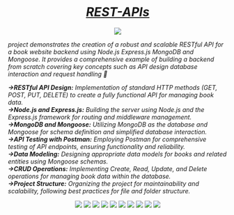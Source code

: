 
<h1 align="center" id="title"><i><u>REST-APIs</u></i></h1>

<p align="center"><img src="https://res.cloudinary.com/dzioaomzl/image/upload/v1740129556/Screenshot_2025-02-21_144816_o9yn4u.png"></p>

<p><i>project demonstrates the creation of a robust and scalable RESTful API for a book website backend using Node.js Express.js MongoDB and Mongoose. It provides a comprehensive example of building a backend from scratch covering key concepts such as API design database interaction and request handling 🚀</i></p>

<b><i>→RESTful API Design:</b> Implementation of standard HTTP methods (GET, POST, PUT, DELETE) to create a fully functional API for managing book data. <br>
<b>→Node.js and Express.js:</b> Building the server using Node.js and the Express.js framework for routing and middleware management.<br>
<b>→MongoDB and Mongoose:</b> Utilizing MongoDB as the database and Mongoose for schema definition and simplified database interaction.<br>
<b>→API Testing with Postman:</b> Employing Postman for comprehensive testing of API endpoints, ensuring functionality and reliability.<br>
<b>→Data Modeling:</b> Designing appropriate data models for books and related entities using Mongoose schemas.<br>
<b>→CRUD Operations:</b> Implementing Create, Read, Update, and Delete operations for managing book data within the database.<br>
<b>→Project Structure:</b> Organizing the project for maintainability and scalability, following best practices for file and folder structure.<br></i>

<p align="center">
    <img src="https://img.shields.io/badge/Node.js-red" />
    <img src="https://img.shields.io/badge/Express.js-black" />
    <img src="https://img.shields.io/badge/MongoDB-darkgreen" />
    <img src="https://img.shields.io/badge/Mongoose-orange" />
    <img src="https://img.shields.io/badge/Postman-dark" />
    <img src="https://img.shields.io/badge/TypeScript-blue" />
    <img src="https://img.shields.io/badge/npm-red" />
    <img src="https://img.shields.io/badge/multer-green" />
    <img src="https://img.shields.io/badge/nodemon-yellow" />
    <img src="https://img.shields.io/badge/Cloudinary-lightblue" />
</p>

